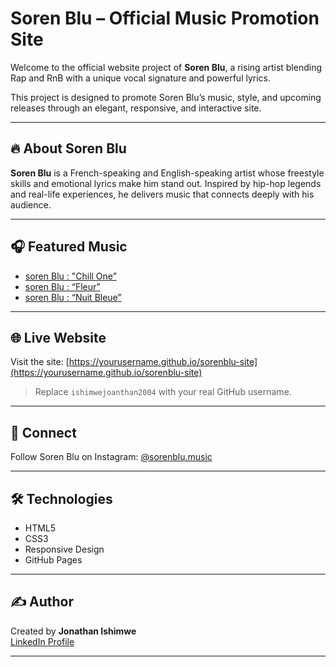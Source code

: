 # Soren Blu – Official Music Promotion Site

Welcome to the official website project of **Soren Blu**, a rising artist blending Rap and RnB with a unique vocal signature and powerful lyrics.

This project is designed to promote Soren Blu’s music, style, and upcoming releases through an elegant, responsive, and interactive site.

---

## 🔥 About Soren Blu

**Soren Blu** is a French-speaking and English-speaking artist whose freestyle skills and emotional lyrics make him stand out. Inspired by hip-hop legends and real-life experiences, he delivers music that connects deeply with his audience.

---

## 🎧 Featured Music

- [soren Blu : "Chill One”](https://open.spotify.com/album/2Aye7WZKwkIhswNgH3bodN?si=CSiEFKaQS5-FVxz_U-UY8A)
- [soren Blu : “Fleur”](https://open.spotify.com/track/7eir0ozDwWYB0RHVye3agQ?si=H-eaoS64RC6bitrzebdJTA)
- [soren Blu : “Nuit Bleue”](https://open.spotify.com/album/2mEUw3aVjFogXoAYOgMCi1?si=MaWZu5yzQ_OXDUllsiffVQ)

---

## 🌐 Live Website

Visit the site: [https://yourusername.github.io/sorenblu-site](https://yourusername.github.io/sorenblu-site)

> Replace `ishimwejoanthan2004` with your real GitHub username.

---

## 📱 Connect

Follow Soren Blu on Instagram: [@sorenblu.music](https://www.instagram.com/sorenblu.music)

---

## 🛠️ Technologies

- HTML5
- CSS3
- Responsive Design
- GitHub Pages

---

## ✍️ Author

Created by **Jonathan Ishimwe**  
[LinkedIn Profile](https://www.linkedin.com/in/jonathan-ishimwe-8b6266364)

---